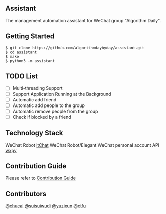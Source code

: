 ## Assistant
The management automation assistant for WeChat group "Algorithm Daily".

## Getting Started
```
$ git clone https://github.com/algorithmdaybyday/assistant.git
$ cd assistant
$ make
$ python3 -m assistant
```
## TODO List

- [ ] Multi-threading Support
- [ ] Support Application Running at the Background
- [ ] Automatic add friend
- [ ] Automatic add people to the group
- [ ] Automatic remove people from the group
- [ ] Check if blocked by a friend

## Technology Stack

WeChat Robot [itChat](https://github.com/littlecodersh/ItChat) WeChat Robot/Elegant WeChat personal account API [wxpy](https://github.com/youfou/wxpy)

## Contribution Guide
Please refer to [Contribution Guide](https://github.com/ctfu/assistant/blob/master/CONTRIBUTE.md)

## Contributors
[@chucai](https://github.com/chucai) [@suisuiwudi](https://github.com/suisuiwudi)
[@yuzixun](https://github.com/yuzixun) [@ctfu](https://github.com/ctfu)
